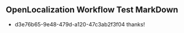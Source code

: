 ## OpenLocalization Workflow Test MarkDown
* d3e76b65-9e48-479d-a120-47c3ab2f3f04 thanks!

<!--HONumber=Jul16_HO2-->


